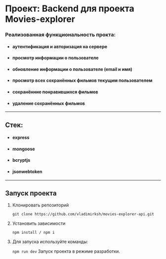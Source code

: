 # Проект: Backend для проекта Movies-explorer

### Реализованная функциональность прокта:

- #### аутентификация и авторизация на сервере
- #### просмотр информации о пользователе
- #### обновление информации о пользователе (email и имя)
- #### просмотр всех сохранённых фильмов текущим пользователем
- #### сохранённие понравившихся фильмов
- #### удаление сохранённых фильмов

---

## Стек:

- #### express
- #### mongoose
- #### bcryptjs
- #### jsonwebtoken

---

## Запуск проекта

1. Клонировать репозиторий

   `git clone https://github.com/vladimirksh/movies-explorer-api.git`

2. Установить зависимости

   `npm install / npm i`

3. Для запуска используйте команды:

   `npm run dev`
   Запуск проекта в режиме разработки.
